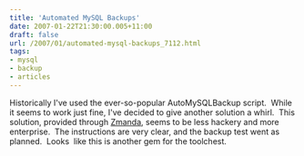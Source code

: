 ```yaml
---
title: 'Automated MySQL Backups'
date: 2007-01-22T21:30:00.005+11:00
draft: false
url: /2007/01/automated-mysql-backups_7112.html
tags: 
- mysql
- backup
- articles
---
```


Historically I've used the ever-so-popular AutoMySQLBackup script.  While it seems to work just fine, I've decided to give another solution a whirl.  This solution, provided through [Zmanda](http://www.zmanda.com/), seems to be less hackery and more enterprise.  The instructions are very clear, and the backup test went as planned.  Looks  like this is another gem for the toolchest.